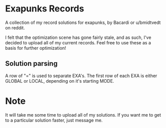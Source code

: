 # Exapunks Records
A collection of my record solutions for exapunks, by Bacardi or u/bmidtvedt on reddit.

I felt that the optimization scene has gone fairly stale, and as such, I've decided to upload all of my current records. Feel free to use these as a basis for further optimization!

## Solution parsing

A row of "=" is used to separate EXA's. The first row of each EXA is either GLOBAL or LOCAL, depending on it's starting MODE.

# Note
It will take me some time to upload all of my solutions. If you want me to get to a particular solution faster, just message me.
